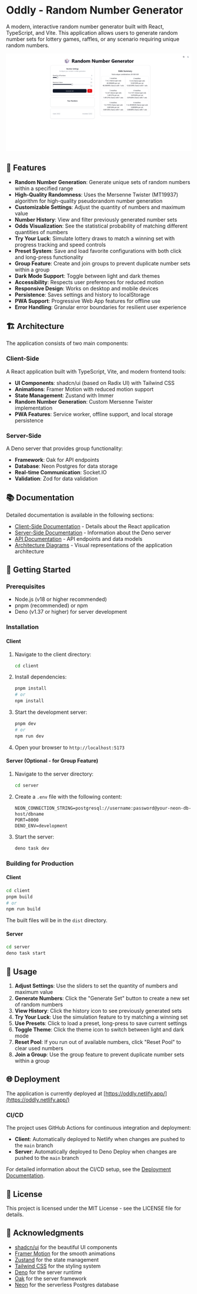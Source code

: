 # Oddly - Random Number Generator

A modern, interactive random number generator built with React, TypeScript, and Vite. This application allows users to generate random number sets for lottery games, raffles, or any scenario requiring unique random numbers.

![Oddly Screenshot](client/public/screenshots/oddly-desktop.png)

## 🌟 Features

- **Random Number Generation**: Generate unique sets of random numbers within a specified range
- **High-Quality Randomness**: Uses the Mersenne Twister (MT19937) algorithm for high-quality pseudorandom number generation
- **Customizable Settings**: Adjust the quantity of numbers and maximum value
- **Number History**: View and filter previously generated number sets
- **Odds Visualization**: See the statistical probability of matching different quantities of numbers
- **Try Your Luck**: Simulate lottery draws to match a winning set with progress tracking and speed controls
- **Preset System**: Save and load favorite configurations with both click and long-press functionality
- **Group Feature**: Create and join groups to prevent duplicate number sets within a group
- **Dark Mode Support**: Toggle between light and dark themes
- **Accessibility**: Respects user preferences for reduced motion
- **Responsive Design**: Works on desktop and mobile devices
- **Persistence**: Saves settings and history to localStorage
- **PWA Support**: Progressive Web App features for offline use
- **Error Handling**: Granular error boundaries for resilient user experience

## 🏗️ Architecture

The application consists of two main components:

### Client-Side

A React application built with TypeScript, Vite, and modern frontend tools:

- **UI Components**: shadcn/ui (based on Radix UI) with Tailwind CSS
- **Animations**: Framer Motion with reduced motion support
- **State Management**: Zustand with Immer
- **Random Number Generation**: Custom Mersenne Twister implementation
- **PWA Features**: Service worker, offline support, and local storage persistence

### Server-Side

A Deno server that provides group functionality:

- **Framework**: Oak for API endpoints
- **Database**: Neon Postgres for data storage
- **Real-time Communication**: Socket.IO
- **Validation**: Zod for data validation

## 📚 Documentation

Detailed documentation is available in the following sections:

- [Client-Side Documentation](docs/client/README.md) - Details about the React application
- [Server-Side Documentation](docs/server/README.md) - Information about the Deno server
- [API Documentation](docs/api/README.md) - API endpoints and data models
- [Architecture Diagrams](docs/architecture/README.md) - Visual representations of the application architecture

## 🚀 Getting Started

### Prerequisites

- Node.js (v18 or higher recommended)
- pnpm (recommended) or npm
- Deno (v1.37 or higher) for server development

### Installation

#### Client

1. Navigate to the client directory:

   ```bash
   cd client
   ```

2. Install dependencies:

   ```bash
   pnpm install
   # or
   npm install
   ```

3. Start the development server:

   ```bash
   pnpm dev
   # or
   npm run dev
   ```

4. Open your browser to `http://localhost:5173`

#### Server (Optional - for Group Feature)

1. Navigate to the server directory:

   ```bash
   cd server
   ```

2. Create a `.env` file with the following content:

   ```env
   NEON_CONNECTION_STRING=postgresql://username:password@your-neon-db-host/dbname
   PORT=8000
   DENO_ENV=development
   ```

3. Start the server:

   ```bash
   deno task dev
   ```

### Building for Production

#### Client

```bash
cd client
pnpm build
# or
npm run build
```

The built files will be in the `dist` directory.

#### Server

```bash
cd server
deno task start
```

## 📱 Usage

1. **Adjust Settings**: Use the sliders to set the quantity of numbers and maximum value
2. **Generate Numbers**: Click the "Generate Set" button to create a new set of random numbers
3. **View History**: Click the history icon to see previously generated sets
4. **Try Your Luck**: Use the simulation feature to try matching a winning set
5. **Use Presets**: Click to load a preset, long-press to save current settings
6. **Toggle Theme**: Click the theme icon to switch between light and dark mode
7. **Reset Pool**: If you run out of available numbers, click "Reset Pool" to clear used numbers
8. **Join a Group**: Use the group feature to prevent duplicate number sets within a group

## 🌐 Deployment

The application is currently deployed at [https://oddly.netlify.app/](https://oddly.netlify.app/)

### CI/CD

The project uses GitHub Actions for continuous integration and deployment:

- **Client**: Automatically deployed to Netlify when changes are pushed to the `main` branch
- **Server**: Automatically deployed to Deno Deploy when changes are pushed to the `main` branch

For detailed information about the CI/CD setup, see the [Deployment Documentation](docs/deployment/README.md).

## 📄 License

This project is licensed under the MIT License - see the LICENSE file for details.

## 🙏 Acknowledgments

- [shadcn/ui](https://ui.shadcn.com/) for the beautiful UI components
- [Framer Motion](https://www.framer.com/motion/) for the smooth animations
- [Zustand](https://zustand-demo.pmnd.rs/) for the state management
- [Tailwind CSS](https://tailwindcss.com/) for the styling system
- [Deno](https://deno.land/) for the server runtime
- [Oak](https://oakserver.github.io/oak/) for the server framework
- [Neon](https://neon.tech/) for the serverless Postgres database